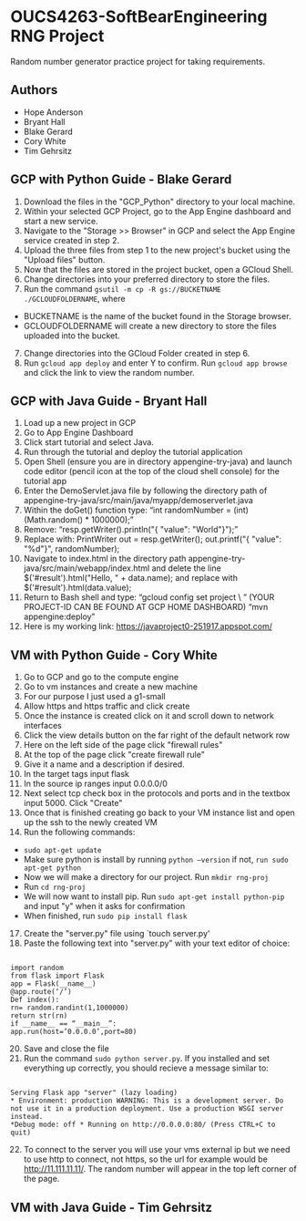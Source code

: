 # OUCS4263-SoftBearEngineering RNG Project
Random number generator practice project for taking requirements.

## Authors
- Hope Anderson
- Bryant Hall
- Blake Gerard
- Cory White
- Tim Gehrsitz

## GCP with Python Guide - Blake Gerard
1. Download the files in the "GCP_Python" directory to your local machine.
2. Within your selected GCP Project, go to the App Engine dashboard and start a new service.
3. Navigate to the "Storage >> Browser" in GCP and select the App Engine service created in step 2.
4. Upload the three files from step 1 to the new project's bucket using the "Upload files" button.
5. Now that the files are stored in the project bucket, open a GCloud Shell.
6. Change directories into your preferred directory to store the files.
6. Run the command `gsutil -m cp -R gs://BUCKETNAME ./GCLOUDFOLDERNAME`, where
 * BUCKETNAME is the name of the bucket found in the Storage browser.
 * GCLOUDFOLDERNAME will create a new directory to store the files uploaded into the bucket.
7. Change directories into the GCloud Folder created in step 6.
8. Run `gcloud app deploy` and enter Y to confirm. Run `gcloud app browse` and click the link to view the random number.


## GCP with Java Guide - Bryant Hall
1.	Load up a new project in GCP
2.	Go to App Engine Dashboard
3.	Click start tutorial and select Java.
4.	Run through the tutorial and deploy the tutorial application
5.	Open Shell (ensure you are in directory appengine-try-java) and launch code editor (pencil icon at the top of the cloud shell console) for the tutorial app
6.	Enter the DemoServlet.java file by following the directory path of appengine-try-java/src/main/java/myapp/demoserverlet.java
7.	Within the doGet() function type:
 “int randomNumber = (int)(Math.random() * 1000000);”
8.    Remove:
“resp.getWriter().println("{ \"value\": \"World\"}");”
8.	Replace with:
PrintWriter out = resp.getWriter();
out.printf("{ \"value\": \"%d\"}", randomNumber);
9.	Navigate to index.html in the directory path appengine-try-java/src/main/webapp/index.html and delete the line 
$('#result').html("Hello, " + data.name);
and replace with
$('#result').html(data.value);
10.	Return to Bash shell and type:
“gcloud config set project \ <YOUR-PROJECT-ID>”
(YOUR PROJECT-ID CAN BE FOUND AT GCP HOME DASHBOARD)
“mvn appengine:deploy”
11.	 Here is my working link: https://javaproject0-251917.appspot.com/

## VM with Python Guide - Cory White
1.	Go to GCP and go to the compute engine
2.	Go to vm instances and create a new machine
3.	For our purpose I just used a g1-small
4.	Allow https and https traffic and click create
5.	Once the instance is created click on it and scroll down to network interfaces
6.	Click the view details button on the far right of the default network row
7.	Here on the left side of the page click "firewall rules"
8.	At the top of the page click "create firewall rule"
9.	Give it a name and a description if desired.
10.	In the target tags input flask
11.	In the source ip ranges input 0.0.0.0/0
12.	Next select tcp check box in the protocols and ports and in the textbox input 5000. Click "Create"
14.	Once that is finished creating go back to your VM instance list and open up the ssh to the newly created VM
16.	Run the following commands:
 * `sudo apt-get update`
 * Make sure python is install by running `python –version` if not, `run sudo apt-get python`
 * Now we will make a directory for our project. Run `mkdir rng-proj`
 *	Run `cd rng-proj`
 * We will now want to install pip. Run `sudo apt-get install python-pip` and input "y" when it asks for confirmation
 *	When finished, run `sudo pip install flask`
17.	Create the "server.py" file using `touch server.py'
18.	Paste the following text into "server.py" with your text editor of choice:

<pre><code>
import random
from flask import Flask
app = Flask(__name__)
@app.route(‘/’)
Def index():
rn= random.randint(1,1000000)
return str(rn)
if __name__ == “__main__”:
app.run(host=’0.0.0.0’,port=80)
</code></pre>

20. Save and close the file
21. Run the command `sudo python server.py`. If you installed and set everything up correctly, you should recieve a message similar to:

<pre><code>
Serving Flask app "server" (lazy loading) 
* Environment: production WARNING: This is a development server. Do not use it in a production deployment. Use a production WSGI server instead. 
*Debug mode: off * Running on http://0.0.0.0:80/ (Press CTRL+C to quit)
</code></pre>

22. To connect to the server you will use your vms external ip but we need to use http to connect, not https, so the url for example would be http://11.111.11.11/. The random number will appear in the top left corner of the page.

## VM with Java Guide - Tim Gehrsitz
